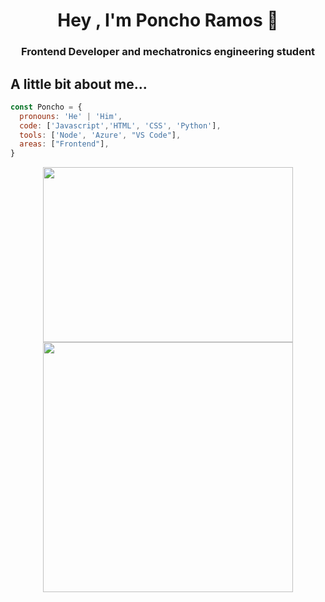 <h1 align="center">Hey , I'm Poncho Ramos 👋</h1>
<h3 align="center">Frontend Developer and mechatronics engineering student</h3>

## A little bit about me...

```javascript
const Poncho = {
  pronouns: 'He' | 'Him',
  code: ['Javascript','HTML', 'CSS', 'Python'], 
  tools: ['Node', 'Azure', "VS Code"],
  areas: ["Frontend"],
}
```
<div align="center">
  <a href="https://github.com/alfonso-ramos">
    <img height="280em" width="400em" src="https://github-readme-stats.vercel.app/api?username=alfonso-ramos&show_icons=true&theme=tokyonight"/>
        <img h width="400em" src="https://github-readme-stats.vercel.app/api/top-langs/?username=alfonso-ramos&layout=compact&theme=tokyonight"/>
</div>
